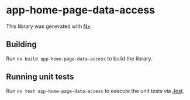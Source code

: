 # app-home-page-data-access

This library was generated with [Nx](https://nx.dev).

## Building

Run `nx build app-home-page-data-access` to build the library.

## Running unit tests

Run `nx test app-home-page-data-access` to execute the unit tests via [Jest](https://jestjs.io).

